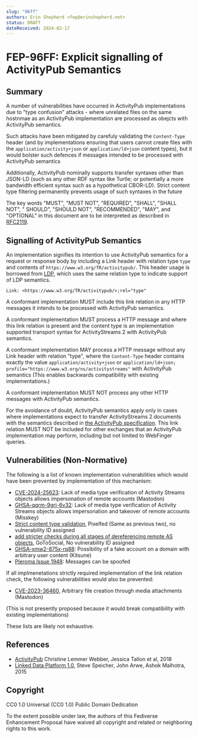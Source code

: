 ```yaml
---
slug: "96ff"
authors: Erin Shepherd <fep@erinshepherd.net>
status: DRAFT
dateReceived: 2024-02-17
---
```

# FEP-96FF: Explicit signalling of ActivityPub Semantics
## Summary
A number of vulnerabilities have occurred in ActivityPub implementations due to
"type confusion" attacks - where unrelated files on the same hostnmae as an ActivityPub
implementation are processed as obejcts with ActivityPub semantics. 

Such attacks have been mitigated by carefuly validating the `Content-Type` header (and
by implementations ensuring that users cannot create files with the `application/activity+json`
or `application/ld+json` content types), but it would bolster such defences if messages
intended to be processed with ActivityPub semantics 

Additionally, ActivityPub nominally supports transfer syntaxes other than JSON-LD (such
as any other RDF syntax like Turtle; or potentially a more bandwidth efficient syntax such
as a hypothetical CBOR-LD). Strict content type filtering permanently prevents usage of 
such syntaxes in the future

The key words "MUST", "MUST NOT", "REQUIRED", "SHALL", "SHALL NOT", " SHOULD", 
"SHOULD NOT", "RECOMMENDED", "MAY", and "OPTIONAL" in this document are to be interpreted as 
described in [RFC2119][RFC2119]. 

## Signalling of ActivityPub Semantics
An implementation signifies its intention to use ActivityPub semantics for a request
or response body by including a Link header with relation type `type` and contents
of `https://www.w3.org/TR/activitypub/`. This header usage is borrowed from [LDP][LDP],
which uses the same relation type to indicate support of LDP semantics.

```
Link: <https://www.w3.org/TR/activitypub/>;rel="type"
```

A conformant implementation MUST include this link relation in any HTTP messages it
intends to be processed with ActivityPub semantics.

A conformant implementation MUST process a HTTP message and where this link relation 
is present and the content type is an implementation supported transport syntax for 
ActivityStreams 2 with ActivityPub semantics.

A conformant implementation MAY process a HTTP message without any Link header with
relation "type", where the `Content-Type` header contains exactly the value 
`application/activity+json` or 
`application/ld+json; profile="https://www.w3.org/ns/activitystreams"` with ActivityPub
semantics (This enables backwards compatibility with existing implementations.)

A conformant implementation MUST NOT process any other HTTP messages with ActivityPub 
semantics.

For the avoidance of doubt, ActivityPub semantics apply only in cases where 
implementations expect to transfer ActivityStreams 2 documents with the semantics
described in [the ActivityPub specification][AP]. This link relation MUST NOT be
included for other exchanges that an ActivityPub implementation may perform, 
including but not limited to WebFinger queries.

## Vulnerabilities (Non-Normative)
The following is a list of known implementation vulnerabilities which would have
been prevented by implementation of this mechanism:

* [CVE-2024-25623](https://github.com/mastodon/mastodon/security/advisories/GHSA-jhrq-qvrm-qr36): 
  Lack of media type verification of Activity Streams objects allows impersonation of remote accounts (Mastodon)
* [GHSA-qqrm-9grj-6v32](https://github.com/misskey-dev/misskey/security/advisories/GHSA-qqrm-9grj-6v32): 
  Lack of media type verification of Activity Streams objects allows impersonation and takeover of remote accounts (Misskey)
* [Strict content type validation](https://github.com/pixelfed/pixelfed/commit/1232cfc8), Pixelfed (Same as previous two), no vulnerability ID assigned
* [add stricter checks during all stages of dereferencing remote AS objects](https://github.com/superseriousbusiness/gotosocial/pull/2639), GoToSocial, No vulnerability ID assigned
* [GHSA-xmw2-875x-rq88](https://github.com/kitsune-soc/kitsune/security/advisories/GHSA-xmw2-875x-rq88):
  Possibility of a fake account on a domain with arbitrary user content (Kitsune)
* [Pleroma Issue 1948](https://git.pleroma.social/pleroma/pleroma/-/issues/1948#note_67278):
  Messages can be spoofed

If all implmenetations strictly required implementation of the link relation check, 
the following vulnerabilities would also be prevented:

* [CVE-2023-36460](https://github.com/mastodon/mastodon/security/advisories/GHSA-9928-3cp5-93fm), 
Arbitrary file creation through media attachments (Mastodon)

(This is not presently proposed because it would break compatibility with existing implementations)

These lists are likely not exhaustive.

## References
- [ActivityPub][AP] Christine Lemmer Webber, Jessica Tallon et al, 2018
- [Linked Data Platform 1.0][LDP], Steve Speicher, John Arwe, Ashok Malhotra, 2015

## Copyright
CC0 1.0 Universal (CC0 1.0) Public Domain Dedication

To the extent possible under law, the authors of this Fediverse Enhancement Proposal have waived all copyright and related or neighboring rights to this work.


[AP]: https://www.w3.org/TR/activitypub/
[LDP]: https://www.w3.org/TR/ldp/
[RFC2119]: https://www.w3.org/TR/activitystreams-core/#bib-RFC2119
